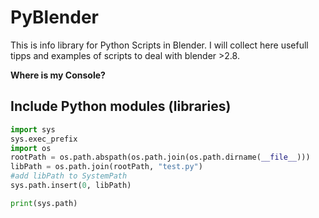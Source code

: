 # PyBlender
This is info library for Python Scripts in Blender. I will collect here usefull tipps and
examples of scripts to deal with blender >2.8.

**Where is my Console?**

## Include Python modules (libraries)
```python
import sys
sys.exec_prefix
import os
rootPath = os.path.abspath(os.path.join(os.path.dirname(__file__)))
libPath = os.path.join(rootPath, "test.py")
#add libPath to SystemPath
sys.path.insert(0, libPath)

print(sys.path)
```
